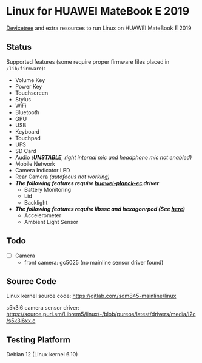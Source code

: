 # Linux for HUAWEI MateBook E 2019

[Devicetree](https://gitlab.com/New-Wheat/linux-for-huawei-matebook-e-2019/-/blob/main/sdm850-huawei-matebook-e-2019.dts) and extra resources to run Linux on HUAWEI MateBook E 2019

## Status

Supported features (some require proper firmware files placed in `/lib/firmware`):

- Volume Key
- Power Key
- Touchscreen
- Stylus
- WiFi
- Bluetooth
- GPU
- USB
- Keyboard
- Touchpad
- UFS
- SD Card
- Audio _(**UNSTABLE**, right internal mic and headphone mic not enabled)_
- Mobile Network
- Camera Indicator LED  
- Rear Camera _(autofocus not working)_
- _**The following features require [huawei-planck-ec](https://gitlab.com/New-Wheat/linux-for-huawei-matebook-e-2019/-/blob/main/drivers/power/supply/huawei-planck-ec.c) driver**_
    - Battery Monitoring
    - Lid
    - Backlight  
- _**The following features require libssc and hexagonrpcd (See [here](https://gitlab.com/postmarketOS/pmaports/-/merge_requests/4050))**_
    - Accelerometer
    - Ambient Light Sensor


## Todo


- [ ] Camera
    - front camera: gc5025 (no mainline sensor driver found)

## Source Code

Linux kernel source code: https://gitlab.com/sdm845-mainline/linux

s5k3l6 camera sensor driver: https://source.puri.sm/Librem5/linux/-/blob/pureos/latest/drivers/media/i2c/s5k3l6xx.c

## Testing Platform

Debian 12 (Linux kernel 6.10)
